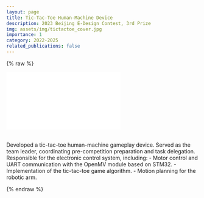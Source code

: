 ```yaml
---
layout: page
title: Tic-Tac-Toe Human-Machine Device
description: 2023 Beijing E-Design Contest, 3rd Prize
img: assets/img/tictactoe_cover.jpg
importance: 1
category: 2022-2025
related_publications: false
---
```


{% raw %}

<div class="row justify-content-sm-center">
  <div class="col-sm-10 mt-3 mt-md-0">
    <div class="embed-responsive embed-responsive-16by9 rounded z-depth-1">
      <iframe src="//player.bilibili.com/player.html?isOutside=true&aid=115403976152937&bvid=BV1gxsuz9EiG&cid=33227738726&p=1"
              scrolling="no" border="0" frameborder="no" framespacing="0" allowfullscreen="true">
      </iframe>
    </div>
  </div>
</div>

<div style="margin-top: 2rem;">
  <p>
    Developed a tic-tac-toe human-machine gameplay device. Served as the team leader, coordinating pre-competition preparation and task delegation. Responsible for the electronic control system, including:  
    - Motor control and UART communication with the OpenMV module based on STM32.  
    - Implementation of the tic-tac-toe game algorithm.  
    - Motion planning for the robotic arm.
  </p>
</div>
{% endraw %}
